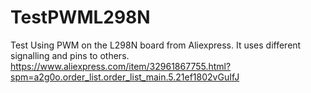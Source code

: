 # TestPWML298N
Test Using PWM on the L298N board from Aliexpress. It uses different signalling and pins to others. https://www.aliexpress.com/item/32961867755.html?spm=a2g0o.order_list.order_list_main.5.21ef1802vGuIfJ
